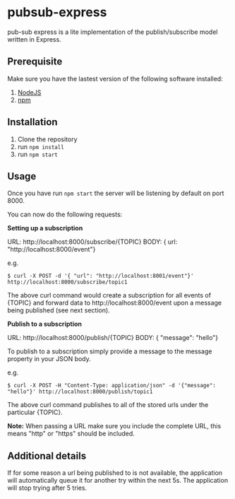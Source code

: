 # pubsub-express

pub-sub express is a lite implementation of the publish/subscribe model written in Express.

## Prerequisite

Make sure you have the lastest version of the following software installed:

1. [NodeJS](https://nodejs.org/en/)
2. [npm](https://www.npmjs.com/)

## Installation

1. Clone the repository
2. run `npm install` 
3. run `npm start`

## Usage

Once you have run `npm start` the server will be listening by default on port 8000.

You can now do the following requests:

**Setting up a subscription**

URL: http://localhost:8000/subscribe/{TOPIC} 
BODY: { url: "http://localhost:8000/event"}

e.g. 

`$ curl -X POST -d '{ "url": "http://localhost:8001/event"}' http://localhost:8000/subscribe/topic1`

The above curl command  would create a subscription for all events of {TOPIC} and forward data to http://localhost:8000/event upon a message being published (see next section).

**Publish to a subscription**

URL: http://localhost:8000/publish/{TOPIC}
BODY: { "message": "hello"}

To publish to a subscription simply provide a message to the message property in your JSON body. 

e.g.

`$ curl -X POST -H "Content-Type: application/json" -d '{"message": "hello"}' http://localhost:8000/publish/topic1`


The above curl command publishes to all of the stored urls under the particular {TOPIC}.

**Note:** When passing a URL make sure you include the complete URL, this means "http" or "https" should be included.

## Additional details

If for some reason a url being published to is not available, the application will automatically queue it for another try within the next 5s. The application will stop trying after 5 tries.
